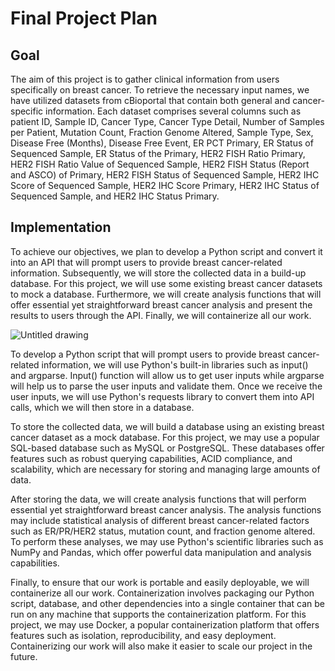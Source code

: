 # Final Project Plan

## Goal
The aim of this project is to gather clinical information from users specifically on breast cancer. To retrieve the necessary input names, we have utilized datasets from cBioportal that contain both general and cancer-specific information. Each dataset comprises several columns such as patient ID, Sample ID, Cancer Type, Cancer Type Detail, Number of Samples per Patient, Mutation Count, Fraction Genome Altered, Sample Type, Sex, Disease Free (Months), Disease Free Event, ER PCT Primary, ER Status of Sequenced Sample, ER Status of the Primary, HER2 FISH Ratio Primary, HER2 FISH Ratio Value of Sequenced Sample, HER2 FISH Status (Report and ASCO) of Primary, HER2 FISH Status of Sequenced Sample, HER2 IHC Score of Sequenced Sample, HER2 IHC Score Primary, HER2 IHC Status of Sequenced Sample, and HER2 IHC Status Primary.


## Implementation
To achieve our objectives, we plan to develop a Python script and convert it into an API that will prompt users to provide breast cancer-related information. Subsequently, we will store the collected data in a build-up database. For this project, we will use some existing breast cancer datasets to mock a database. Furthermore, we will create analysis functions that will offer essential yet straightforward breast cancer analysis and present the results to users through the API. Finally, we will containerize all our work.

![Untitled drawing](https://user-images.githubusercontent.com/70648104/230992080-781d7835-48cb-4170-bd17-e628a2373beb.jpg)

To develop a Python script that will prompt users to provide breast cancer-related information, we will use Python's built-in libraries such as input() and argparse. Input() function will allow us to get user inputs while argparse will help us to parse the user inputs and validate them. Once we receive the user inputs, we will use Python's requests library to convert them into API calls, which we will then store in a database.

To store the collected data, we will build a database using an existing breast cancer dataset as a mock database. For this project, we may use a popular SQL-based database such as MySQL or PostgreSQL. These databases offer features such as robust querying capabilities, ACID compliance, and scalability, which are necessary for storing and managing large amounts of data.

After storing the data, we will create analysis functions that will perform essential yet straightforward breast cancer analysis. The analysis functions may include statistical analysis of different breast cancer-related factors such as ER/PR/HER2 status, mutation count, and fraction genome altered. To perform these analyses, we may use Python's scientific libraries such as NumPy and Pandas, which offer powerful data manipulation and analysis capabilities.

Finally, to ensure that our work is portable and easily deployable, we will containerize all our work. Containerization involves packaging our Python script, database, and other dependencies into a single container that can be run on any machine that supports the containerization platform. For this project, we may use Docker, a popular containerization platform that offers features such as isolation, reproducibility, and easy deployment. Containerizing our work will also make it easier to scale our project in the future.
